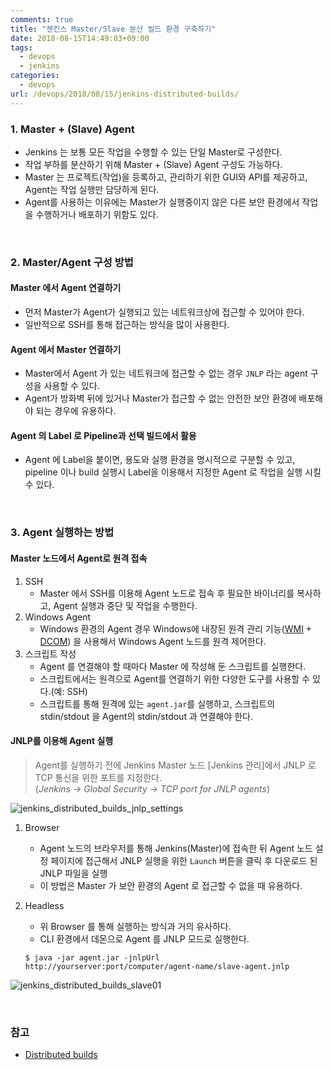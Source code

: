 ```yaml
---
comments: true
title: "젠킨스 Master/Slave 분산 빌드 환경 구축하기"
date: 2018-08-15T14:49:03+09:00
tags:
  - devops
  - jenkins
categories:
  - devops
url: /devops/2018/08/15/jenkins-distributed-builds/
---
```


### **1. Master + (Slave) Agent**
- Jenkins 는 보통 모든 작업을 수행할 수 있는 단일 Master로 구성한다.
- 작업 부하를 분산하기 위해 Master + (Slave) Agent 구성도 가능하다.
- Master 는 프로젝트(작업)을 등록하고, 관리하기 위한 GUI와 API를 제공하고, Agent는 작업 실행만 담당하게 된다.
- Agent를 사용하는 이유에는 Master가 실행중이지 않은 다른 보안 환경에서 작업을 수행하거나 배포하기 위함도 있다.

</br>

### **2. Master/Agent 구성 방법**
#### Master 에서 Agent 연결하기
- 먼저 Master가 Agent가 실행되고 있는 네트워크상에 접근할 수 있어야 한다.
- 일반적으로 SSH를 통해 접근하는 방식을 많이 사용한다.

#### Agent 에서 Master 연결하기
- Master에서 Agent 가 있는 네트워크에 접근할 수 없는 경우  `JNLP` 라는 agent 구성을 사용할 수 있다.
- Agent가 방화벽 뒤에 있거나 Master가 접근할 수 없는 안전한 보안 환경에 배포해야 되는 경우에 유용하다.

#### Agent 의 Label 로 Pipeline과 선택 빌드에서 활용
- Agent 에 Label을 붙이면, 용도와 실행 환경을 명시적으로 구분할 수 있고, pipeline 이나 build 실행시 Label을 이용해서 지정한 Agent 로 작업을 실행 시킬 수 있다.

</br>

### **3. Agent 실행하는 방법**
#### Master 노드에서 Agent로 원격 접속
1. SSH
	- Master 에서 SSH를 이용해 Agent 노드로 접속 후 필요한 바이너리를 복사하고, Agent 실행과 중단 및 작업을 수행한다.
2. Windows Agent
	- Windows 환경의 Agent 경우 Windows에 내장된 원격 관리 기능([WMI](https://ko.wikipedia.org/wiki/%EC%9C%88%EB%8F%84%EC%9A%B0_%EA%B4%80%EB%A6%AC_%EB%8F%84%EA%B5%AC) + [DCOM](https://ko.wikipedia.org/wiki/%EB%B6%84%EC%82%B0_%EC%BB%B4%ED%8F%AC%EB%84%8C%ED%8A%B8_%EC%98%A4%EB%B8%8C%EC%A0%9D%ED%8A%B8_%EB%AA%A8%EB%8D%B8)) 을 사용해서 Windows Agent 노드를 원격 제어한다.
3. 스크립트 작성
	- Agent 를 연결해야 할 때마다 Master 에 작성해 둔 스크립트를 실행한다. 
	- 스크립트에서는 원격으로 Agent를 연결하기 위한 다양한 도구를 사용할 수 있다.(예: SSH)
	- 스크립트를 통해 원격에 있는 `agent.jar`를 실행하고, 스크립트의 stdin/stdout 을 Agent의 stdin/stdout 과 연결해야 한다.

#### JNLP를 이용해 Agent 실행
> Agent를 실행하기 전에 Jenkins Master 노드 [Jenkins 관리]에서 JNLP 로 TCP 통신을 위한 포트를 지정한다.  
> (_Jenkins -> Global Security -> TCP port for JNLP agents_)  

![jenkins_distributed_builds_jnlp_settings](/images/jenkins_distributed_builds_jnlp_settings.png)

1. Browser
	- Agent 노드의 브라우저를 통해 Jenkins(Master)에 접속한 뒤 Agent 노드 설정 페이지에 접근해서 JNLP 실행을 위한 `Launch` 버튼을 클릭 후 다운로드 된 JNLP 파일을 실행
	- 이 방법은 Master 가 보안 환경의 Agent 로 접근할 수 없을 때 유용하다.
2. Headless
	- 위 Browser 를 통해 실행하는 방식과 거의 유사하다.
	- CLI 환경에서 데몬으로 Agent 를 JNLP 모드로 실행한다.

	```
	$ java -jar agent.jar -jnlpUrl http://yourserver:port/computer/agent-name/slave-agent.jnlp
	```

![jenkins_distributed_builds_slave01](/images/jenkins_distributed_builds_slave01.png)

</br>

### 참고
- [Distributed builds](https://wiki.jenkins.io/display/JENKINS/Distributed+builds)

